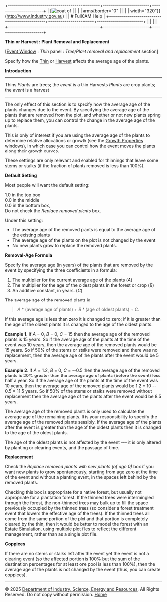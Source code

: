 +----------------------------------------------+-----------------------+-----------------------+
| [![coat of                                   |                       | [](index.htm)         |
| arms](imgs/DISER-inline_Mono.png){border="0" |                       |                       |
| width="320"}](http://www.industry.gov.au)    |                       | # FullCAM Help        |
+----------------------------------------------+-----------------------+-----------------------+
|                                              |                       |                       |
+----------------------------------------------+-----------------------+-----------------------+

**Thin or Harvest : Plant Removal and Replacement**

\[[Event Window](137_Event%20Window.htm) : *Thin* panel : *Tree/Plant
removal and replacement* section\]

Specify how the [Thin](140_Thin.htm) or [Harvest](153_Harvest.htm)
affects the average age of the plants.

**Introduction**

  ---------- -- ----------------------------------------------------
  Thins         *Plants* are trees; the *event* is a thin
  Harvests      *Plants* are crop plants; the *event* is a harvest
  ---------- -- ----------------------------------------------------

The only effect of this section is to specify how the average age of the
plants changes due to the event. By specifying the average age of the
plants that are removed from the plot, and whether or not new plants
spring up to replace them, you can control the change in the average age
of the plants.

This is only of interest if you are using the average age of the plants
to determine relative allocations or growth (see the [Growth
Properties](42_Growth%20Properties.htm) windows), in which case you can
control how the event moves the plants along their growth curves.

These settings are only relevant and enabled for thinnings that leave
some stems or stalks (if the fraction of plants removed is less than
100%).

**Default Setting**

Most people will want the default setting:

1.0 in the top box\
0.0 in the middle\
0.0 in the bottom box,\
Do not check the *Replace removed plants* box.

Under this setting:

- The average age of the removed plants is equal to the average age of
  the existing plants
- The average age of the plants on the plot is not changed by the event
- No new plants grow to replace the removed plants.

**Removal-Age Formula**

Specify the average age (in years) of the plants that are removed by the
event by specifying the three coefficients in a formula:

1.  The multiplier for the current average age of the plants (*A*)
2.  The multiplier for the age of the oldest plants in the forest or
    crop (*B*)
3.  An additive constant, in years. (*C*)

The average age of the removed plants is

> *A* \* (average age of plants) + *B* \* (age of oldest plants) + *C*.

If this average age is less than zero it is changed to zero; if it is
greater than the age of the oldest plants it is changed to the age of
the oldest plants.

**Example 1**. If *A* = 0, *B* = 0, *C* = 15 then the average age of the
removed plants is 15 years. So if the average age of the plants at the
time of the event was 10 years, then the average age of the removed
plants would be 15 years. So if 50% of the stems or stalks were removed
and there was no replacement, then the average age of the plants after
the event would be 5 years.

**Example 2**. If *A* = 1.2, *B* = 0, *C* = --0.5 then the average age
of the removed plants is 20% greater than the average age of plants
(before the event) less half a year. So if the average age of the plants
at the time of the event was 10 years, then the average age of the
removed plants would be 1.2 \* 10 -- 0.5 = 11.5 years. So if 50% of the
stems or stalks were removed without replacement then the average age of
the plants after the event would be 8.5 years.

The average age of the removed plants is only used to calculate the
average age of the remaining plants. It is your responsibility to
specify the average age of the removed plants sensibly. If the average
age of the plants after the event is greater than the age of the oldest
plants then it is changed to the age of the oldest plants.

The age of the oldest plants is not affected by the event --- it is only
altered by planting or clearing events, and the passage of time.

**Replacement**

Check the *Replace removed plants with new plants (of age 0)* box if you
want new plants to grow spontaneously, starting from age zero at the
time of the event and without a planting event, in the spaces left
behind by the removed plants.

Checking this box is appropriate for a native forest, but usually not
appropriate for a plantation forest. If the thinned trees were
intermingled through the forest, the non-thinned trees may bulk up to
fill the space previously occupied by the thinned trees (so consider a
forest treatment event that lowers the effective age of the trees). If
the thinned trees all come from the same portion of the plot and that
portion is completely cleared by the thin, then it would be better to
model the forest with an [Estate
Simulation](72_Estate%20Simulation.htm), using multiple plot files to
reflect the different management, rather than as a single plot file.

**Coppices**

If there are no stems or stalks left after the event yet the event is
not a clearing event (so the affected portion is 100% but the sum of the
destination percentages for at least one pool is less than 100%), then
the average age of the plants is not changed by the event (thus, you can
create coppices).

------------------------------------------------------------------------

© 2025 [Department of Industry, Science, Energy and
Resources](http://www.industry.gov.au "Department of Industry, Science, Energy and Resources"),
All Rights Reserved. Do not copy without permission.
[Home](index.htm "help index")
